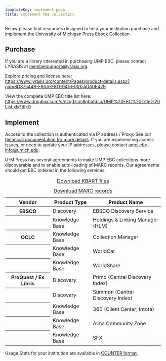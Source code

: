 ```yaml
---
templateKey: implement-page
title: Implement the Collection
---
```

<p class="lead">Below please find resources designed to help your institution purchase and implement the University of Michigan Press Ebook Collection.</a>

## Purchase

If you are a library interested in purchasing UMP EBC, please contact LYRASIS at [membersupport@lyrasis.org](mailto:membersupport@lyrasis.org).

Explore pricing and license here: https://www.lyrasis.org/content/Pages/product-details.aspx?pid=8D37544B-F9AA-E811-9416-00155DA0E429

View the complete UMP EBC title list here: https://www.dropbox.com/s/nzqdzcm8qbbfdso/UMP%20EBC%20Title%20List.xls?dl=0

## Implement

Access to the collection is authenticated via IP address / Proxy. See our <a href="https://tools.lib.umich.edu/confluence/display/FPS/UMP+EBC#UMPEBC-EZProxyStanzas">technical documentation for more details</a>. If you are experiencing access issues, or need to update your IP addresses, please contact [ump-ebc-info@umich.edu](mailto:ump-ebc-info@umich.edu).

U-M Press has several agreements to make UMP EBC collections more discoverable and to enable auto-loading of MARC records. Our agreements should get EBC indexed in the following services.

<table class="table table-bordered">
    <caption><a class="btn btn-secondary btn-lg" href="https://ftp.fulcrum.org/UMPEBC/KBART/">Download KBART files</a></caption>

  <caption><a class="btn btn-secondary btn-lg" href="https://ftp.fulcrum.org/UMPEBC/MARC/">Download MARC records</a></caption>
    <thead class="thead-light">
        <tr>
            <th scope="col">Vendor</th>
            <th scope="col">Product Type</th>
            <th scope="col">Product Name</th>
        </tr>
    </thead>
    <tbody>
       <tr>
            <th scope="row">EBSCO</th>
            <td>Discovery</td>
            <td>EBSCO Discovery Service</td>
        </tr>
         <tr>
            <th scope="row"></th>
            <td>Knowledge Base</td>
            <td>Holdings & Linking Manager (HLM)</td>
        </tr>
               <tr>
            <th scope="row">OCLC</th>
            <td>Knowledge Base</td>
            <td>Collection Manager</td>
        </tr>
               <tr>
            <th scope="row"></th>
            <td>Knowledge Base</td>
            <td>WorldCat</td>
        </tr>
               <tr>
            <th scope="row"></th>
            <td>Knowledge Base</td>
            <td>WorldShare</td>
        </tr>
               <tr>
            <th scope="row">ProQuest / Ex Libris</th>
            <td>Discovery</td>
            <td>Primo (Central Discovery Index)</td>
        </tr>
               <tr>
            <th scope="row"></th>
            <td>Discovery</td>
            <td>Summon (Central Discovery Index)</td>
        </tr>
               <tr>
            <th scope="row"></th>
            <td>Knowledge Base</td>
            <td>360 (Client Center, Intota)</td>
        </tr>
               <tr>
            <th scope="row"></th>
            <td>Knowledge Base</td>
            <td>Alma Community Zone</td>
        </tr>
               <tr>
            <th scope="row"></th>
            <td>Knowledge Base</td>
            <td>SFX</td>
        </tr>
    </tbody>
</table>

Usage Stats for your institution are available in <a href="https://fulcrum.org/counter_reports">COUNTER format</a>.